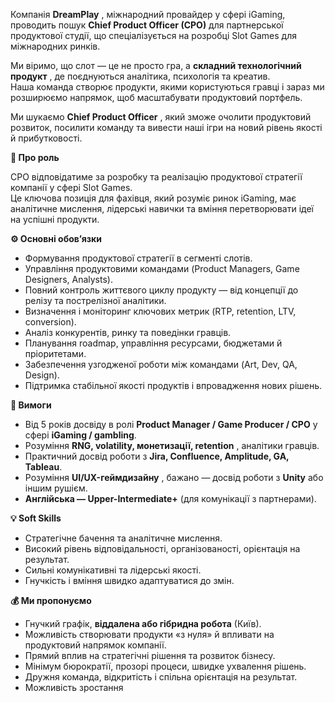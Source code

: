 Компанія **DreamPlay** , міжнародний провайдер у сфері iGaming, проводить
пошук **Chief Product Officer (CPO)** для партнерської продуктової студії, що
спеціалізується на розробці Slot Games для міжнародних ринків.

Ми віримо, що слот — це не просто гра, а **складний технологічний продукт** ,
де поєднуються аналітика, психологія та креатив.  
Наша команда створює продукти, якими користуються гравці і зараз ми розширюємо
напрямок, щоб масштабувати продуктовий портфель.

Ми шукаємо **Chief Product Officer** , який зможе очолити продуктовий
розвиток, посилити команду та вивести наші ігри на новий рівень якості й
прибутковості.

**🎯 Про роль**

CPO відповідатиме за розробку та реалізацію продуктової стратегії компанії у
сфері Slot Games.  
Це ключова позиція для фахівця, який розуміє ринок iGaming, має аналітичне
мислення, лідерські навички та вміння перетворювати ідеї на успішні продукти.

**⚙️ Основні обов’язки**

  * Формування продуктової стратегії в сегменті слотів.
  * Управління продуктовими командами (Product Managers, Game Designers, Analysts).
  * Повний контроль життєвого циклу продукту — від концепції до релізу та пострелізної аналітики.
  * Визначення і моніторинг ключових метрик (RTP, retention, LTV, conversion).
  * Аналіз конкурентів, ринку та поведінки гравців.
  * Планування roadmap, управління ресурсами, бюджетами й пріоритетами.
  * Забезпечення узгодженої роботи між командами (Art, Dev, QA, Design).
  * Підтримка стабільної якості продуктів і впровадження нових рішень.

**💼 Вимоги**

  * Від 5 років досвіду в ролі **Product Manager / Game Producer / CPO** у сфері **iGaming / gambling**.
  * Розуміння **RNG, volatility, монетизації, retention** , аналітики гравців.
  * Практичний досвід роботи з **Jira, Confluence, Amplitude, GA, Tableau**.
  * Розуміння **UI/UX-геймдизайну** , бажано — досвід роботи з **Unity** або іншим рушієм.
  * **Англійська — Upper-Intermediate+** (для комунікації з партнерами).

**💡 Soft Skills**

  * Стратегічне бачення та аналітичне мислення.
  * Високий рівень відповідальності, організованості, орієнтація на результат.
  * Сильні комунікативні та лідерські якості.
  * Гнучкість і вміння швидко адаптуватися до змін.

**💰 Ми пропонуємо**

  * Гнучкий графік, **віддалена або гібридна робота** (Київ).
  * Можливість створювати продукти «з нуля» й впливати на продуктовий напрямок компанії.
  * Прямий вплив на стратегічні рішення та розвиток бізнесу.
  * Мінімум бюрократії, прозорі процеси, швидке ухвалення рішень.
  * Дружня команда, відкритість і спільна орієнтація на результат.
  * Можливість зростання